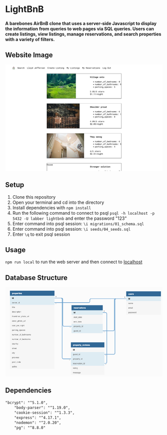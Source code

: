 # LightBnB

#### A barebones AirBnB clone that uses a server-side Javascript to display the information from queries to web pages via SQL queries. Users can create listings, view listings, manage reservations, and search properties with a variety of filters.

## Website Image

![Screenshot of website](https://github.com/lucasw4/LightBnB/blob/master/img/website_screenshot_2.png?raw=true)

## Setup

1. Clone this repository
2. Open your terminal and cd into the directory
3. Install dependencies with `npm install`
4. Run the following command to connect to psql `psql -h localhost -p 5432 -U labber lightbnb` and enter the password "123"
5. Enter command into psql session: `\i migrations/01_schema.sql`
6. Enter command into psql session: `\i seeds/04_seeds.sql`
7. Enter `\q` to exit psql session

## Usage

`npm run local` to run the web server and then connect to [localhost](localhost:5432)

## Database Structure

![Database ERD](https://github.com/lucasw4/LightBnB/blob/master/img/LightBnB_ERD.png?raw=true)

## Dependencies

```
"bcrypt": "^5.1.0",
    "body-parser": "^1.19.0",
    "cookie-session": "^1.3.3",
    "express": "^4.17.1",
    "nodemon": "^2.0.20",
    "pg": "^8.8.0"
```
